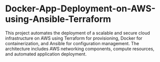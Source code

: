 # Docker-App-Deployment-on-AWS-using-Ansible-Terraform
This project automates the deployment of a scalable and secure cloud infrastructure on AWS using Terraform for provisioning, Docker for containerization, and Ansible for configuration management. The architecture includes AWS networking components, compute resources, and automated application deployment.
